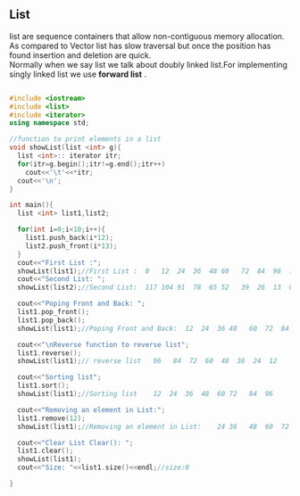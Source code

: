 ## List 
list are sequence containers that allow non-contiguous memory allocation.  
As compared to Vector list has slow traversal but once the position has found insertion and deletion are quick.  
Normally when we say list we talk about doubly linked list.For implementing singly linked list we use **forward list** .  

```cpp

#include <iostream>
#include <list>
#include <iterator>
using namespace std;

//function to print elements in a list
void showList(list <int> g){
  list <int>:: iterator itr;
  for(itr=g.begin();itr!=g.end();itr++)
    cout<<'\t'<<*itr;    
  cout<<'\n';
}

int main(){
  list <int> list1,list2;

  for(int i=0;i<10;i++){
    list1.push_back(i*12);
    list2.push_front(i*13);
  }
  cout<<"First List :"; 
  showList(list1);//First List :  0   12  24  36  48 60   72  84  96  10
  cout<<"Second List: ";
  showList(list2);//Second List:  117 104 91  78  65 52   39  26  13  0

  cout<<"Poping Front and Back: ";
  list1.pop_front();
  list1.pop_back();
  showList(list1);//Poping Front and Back:  12  24  36 48   60  72  84  96

  cout<<"\nReverse function to reverse list";
  list1.reverse();
  showList(list1);// reverse list   96   84  72  60  48  36  24  12

  cout<<"Sorting list";
  list1.sort();
  showList(list1);//Sorting list    12  24  36  48  60 72   84  96

  cout<<"Removing an element in List:";
  list1.remove(12);
  showList(list1);//Removing an element in List:    24 36   48  60  72  84  96

  cout<<"Clear List Clear(): ";
  list1.clear();
  showList(list1);
  cout<<"Size: "<<list1.size()<<endl;//size:0

}


```